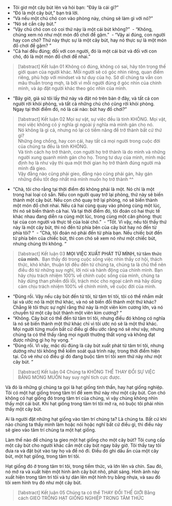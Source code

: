- Tôi giơ một cây bút lên và hỏi bạn: “Đây là cái gì?”
- “Đó là một cây bút,” bạn trả lời.
- “Và nếu một chú chó con vào phòng này, chúng sẽ làm gì với nó?”
- “Nó sẽ cắn cây bút.”
- “Vậy chú chó con có coi thứ này là một cái bút không?”
   - “Không, chúng xem nó như một món đồ chơi để gặm.”
   - “Vậy ai đúng, con người hay con chó? Thứ này thực sự là một cây bút, hay nó thực sự là một món đồ chơi để gặm? ”
- “Cả hai đều đúng; đối với con người, đó là một cái bút và đối với con chó, đó là một món đồ chơi để nhai.”

> [!abstract] Kết luận 01
> Không có đúng, không có sai, hãy tôn trọng thế giới quan của người khác. Mỗi người sẽ có góc nhìn riêng, quan điểm riêng, phù hợp với mindset và tư duy của họ. Sở dĩ chúng ta vẫn con mâu thuẫn trong mqh, là bởi vì mỗi người đúng ở góc nhìn của chính mình, và áp đặt người khác theo góc nhìn của mình.

- “Bây giờ, giả sử tôi lấy thứ này và đặt nó trên bàn ở đây, và tất cả con người rời khỏi phòng, và tất cả những chú chó cũng rời khỏi phòng. Ngay tại thời điểm đó, nó là cái nào: bút hay đồ chơi?”

> [!abstract] Kết luận 02
> Mọi sự vật, sự việc đều là tính KHÔNG. Mọi vật, mọi việc không có ý nghĩa gì ngoài ý nghĩa mà mình gán cho nó.  
> Nó không là gì cả, nhưng nó lại có tiềm năng để trở thành bất cứ thứ gì?  
> Những ông chồng, hay con cái, hay tất cả mọi người trong cuộc đời của chúng ta đều là tính KHÔNG.  
> Và tính cách họ trở thành, con người họ trở thành là do mình và những người xung quanh mình gán cho họ. Trong tư duy của mình, mình mặc định họ là như vậy thì qua một thời gian họ trở thành đúng người mà mình đã gieo.  
> Vậy đằng nào cũng phải gieo, đằng nào cũng phải gán, hãy gán những điều tốt đẹp nhất mà mình muốn họ trở thành ^^

- “Chà, tôi cho rằng tại thời điểm đó không phải là một. Nó chỉ là một trong hai loại có sẵn. Nếu con người quay trở lại phòng, thứ này sẽ biến thành một cây bút. Nếu con chó quay trở lại phòng, nó sẽ biến thành một món đồ chơi nhai. Nếu cả hai cùng quay vào phòng cùng một lúc, thì nó sẽ biến thành cả hai. Và tại thời điểm đó, tôi đoán có hai thực tế khác nhau đang diễn ra cùng một lúc, trong cùng một căn phòng: thực tại của con người và thực tế của loài chó.”
   - “Tốt. Vì vậy, nếu tôi thấy thứ này là một cây bút, thì nó đến từ phía bên của cây bút hay nó đến từ phía tôi? “
   - “Chà, tôi đoán nó phải đến từ phía bạn. Nếu chiếc bút đến từ phía bên của chiếc bút, thì con chó sẽ xem nó như một chiếc bút, nhưng chúng thì không. “

> [!abstract] Kết luận 03
> **MỌI VIỆC XUẤT PHÁT TỪ MÌNH, từ tâm thức của mình.** 
> Bạn thấy đó trong cuộc sống việc nhìn thấy cơ hội, thách thức, khó khăn, thuận lợi đều đến từ chúng ta, chúng ta là chủ thể nên điều đó từ những suy nghĩ, lời nói và hành động của chính mình. Bạn hãy chịu trách nhiệm 100% về chính cuộc sống của mình, chúng ta hãy dừng than phiền đổi lỗi, trách móc cho ngoại cảnh mà hãy dũng cảm chịu trách nhiệm 100% về chính mình, về cuộc đời của mình.

- “Đúng rồi. Vậy nếu cây bút đến từ tôi, từ tâm trí tôi, tôi có thể nhắm mắt lại và ước nó là một thứ khác, và nó sẽ biến đổi thành một thứ khác? Chẳng lẽ tôi thực sự nghĩ rằng thứ này là một viên kim cương lớn, và nó chuyển từ một cây bút thành một viên kim cương? “
- “Không. Cây bút có thể đến từ tâm trí tôi, nhưng điều đó không có nghĩa là nó sẽ biến thành một thứ khác chỉ vì tôi ước nó sẽ là một thứ khác. Mọi người từng muốn bất cứ điều gì đều ước rằng nó sẽ như vậy, nhưng chúng ta có thể thấy rằng mọi người thường thất vọng và không đạt được những gì họ hy vọng. “
- “Đúng rồi. Vì vậy, mặc dù đúng là cây bút xuất phát từ tâm trí tôi, nhưng dường như tôi không thể kiểm soát quá trình này, trong thời điểm hiện tại. Có vẻ như có điều gì đó đang buộc tâm trí tôi xem thứ này như một cây bút. ”

> [!abstract] Kết luận 04
> Chúng ta KHÔNG THỂ THAY ĐỔI SỰ VIỆC BẰNG MONG MUỐN hay suy nghĩ tích cực được.

Và đó là những gì chúng ta gọi là hạt giống tinh thần, hay hạt giống nghiệp. Tôi có một hạt giống trong tâm trí để xem thứ này như một cây bút. Con chó không có hạt giống đó trong tâm trí của chúng, vì vậy chúng không nhìn thấy một cái bút. Khi hạt giống trong tâm trí tôi mở ra, nó buộc tôi phải nhìn thấy một cây bút.

Ai là người đặt những hạt giống vào tâm trí chúng ta? Là chúng ta. Bất cứ khi nào chúng ta thấy mình làm hoặc nói hoặc nghĩ bất cứ điều gì, thì điều này sẽ gieo vào tâm trí chúng ta một hạt giống.

Làm thế nào để chúng ta gieo một hạt giống cho một cây bút? Tôi cung cấp một cây bút cho người khác cần một cây bút ngay bây giờ. Tôi thấy tay tôi đưa ra và đặt bút vào tay họ và để nó đi. Điều đó ghi dấu ấn của một cây bút, một hạt giống, trong tâm trí tôi.

Hạt giống đó ở trong tâm trí tôi, trong tiềm thức, và lớn lên và chín. Sau đó, nó mở ra và xuất hiện một hình ảnh cây bút nhỏ, phát sáng. Hình ảnh này xuất hiện trong tâm trí tôi và tự dán lên một hình trụ bằng nhựa, và sau đó tôi xem hình trụ đó như một cây bút.

> [!abstract] Kết luận 05
> Chúng ta có thể THAY ĐỔI THẾ GIỚI Bằng cách GIEO TRỒNG HẠT GIỐNG NGHIỆP TRONG TÂM THỨC
